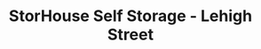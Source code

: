 ---
title: "StorHouse Self Storage - Lehigh Street"
url: /allentown/storhouse-self-storage-lehigh-street/
shop: storage rental
---